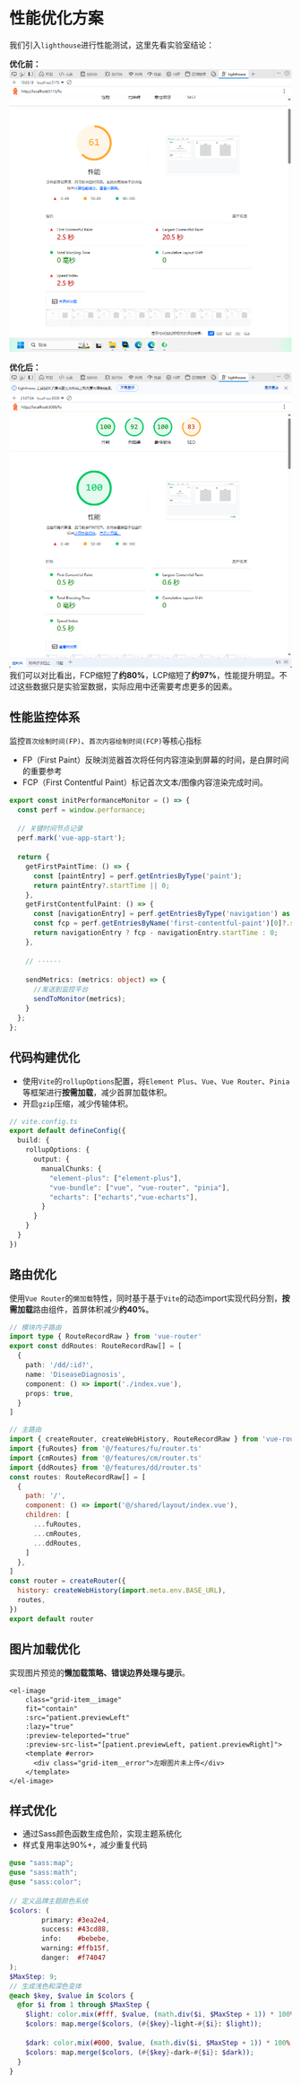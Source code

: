 # 性能优化方案
我们引入`lighthouse`进行性能测试，这里先看实验室结论：

**优化前：**
![优化前图片](./images/BeforeO.png)

**优化后：**
![优化后图片](./images/AfterO.png)
我们可以对比看出，FCP缩短了**约80%**，LCP缩短了**约97%**，性能提升明显。不过这些数据只是实验室数据，实际应用中还需要考虑更多的因素。

## 性能监控体系
监控`首次绘制时间(FP)`、`首次内容绘制时间(FCP)`等核心指标
- FP（First Paint）反映浏览器首次将任何内容渲染到屏幕的时间，是白屏时间的重要参考
- FCP（First Contentful Paint）标记首次文本/图像内容渲染完成时间。
```typescript
export const initPerformanceMonitor = () => {
  const perf = window.performance;
  
  // 关键时间节点记录
  perf.mark('vue-app-start');

  return {
    getFirstPaintTime: () => {
      const [paintEntry] = perf.getEntriesByType('paint');
      return paintEntry?.startTime || 0;
    },
    getFirstContentfulPaint: () => {
      const [navigationEntry] = perf.getEntriesByType('navigation') as PerformanceNavigationTiming[];
      const fcp = perf.getEntriesByName('first-contentful-paint')[0]?.startTime || 0;
      return navigationEntry ? fcp - navigationEntry.startTime : 0;
    },
    
    // ······
    
    sendMetrics: (metrics: object) => {
      //发送到监控平台
      sendToMonitor(metrics);
    }
  };
};
```
## 代码构建优化
- 使用`Vite`的`rollupOptions`配置，将`Element Plus`、`Vue`、`Vue Router`、`Pinia`等框架进行**按需加载**，减少首屏加载体积。
- 开启`gzip`压缩，减少传输体积。
```typescript
// vite.config.ts
export default defineConfig({
  build: {
    rollupOptions: {
      output: {
        manualChunks: {
          "element-plus": ["element-plus"],
          "vue-bundle": ["vue", "vue-router", "pinia"],
          "echarts": ["echarts","vue-echarts"],
        }
      }
    }
  }
})
```

## 路由优化
使用`Vue Router`的`懒加载`特性，同时基于基于`Vite`的动态import实现代码分割，**按需加载**路由组件，首屏体积减少**约40%**。
```typescript
// 模块内子路由
import type { RouteRecordRaw } from 'vue-router'
export const ddRoutes: RouteRecordRaw[] = [
  {
    path: '/dd/:id?',
    name: 'DiseaseDiagnosis',
    component: () => import('./index.vue'),
    props: true,
  }
]
```

```javascript
// 主路由
import { createRouter, createWebHistory, RouteRecordRaw } from 'vue-router'
import {fuRoutes} from '@/features/fu/router.ts'
import {cmRoutes} from '@/features/cm/router.ts'
import {ddRoutes} from '@/features/dd/router.ts'
const routes: RouteRecordRaw[] = [
  {
    path: '/',
    component: () => import('@/shared/layout/index.vue'),
    children: [
      ...fuRoutes,
      ...cmRoutes,
      ...ddRoutes,
    ]
  },
]
const router = createRouter({
  history: createWebHistory(import.meta.env.BASE_URL),
  routes,
})
export default router
```
## 图片加载优化
实现图片预览的**懒加载策略、错误边界处理与提示**。
```vue
<el-image
    class="grid-item__image"
    fit="contain"
    :src="patient.previewLeft"
    :lazy="true"
    :preview-teleported="true"
    :preview-src-list="[patient.previewLeft, patient.previewRight]">
    <template #error>
      <div class="grid-item__error">左眼图片未上传</div>
    </template>
</el-image>
```
## 样式优化
- 通过Sass颜色函数生成色阶，实现主题系统化
- 样式复用率达90%+，减少重复代码
```scss
@use "sass:map";
@use "sass:math";
@use "sass:color";

// 定义品牌主题颜色系统
$colors: (
        primary: #3ea2e4,
        success: #43cd88,
        info:    #bebebe,
        warning: #ffb15f,
        danger:  #f74047
);
$MaxStep: 9;
// 生成浅色和深色变体
@each $key, $value in $colors {
  @for $i from 1 through $MaxStep {
    $light: color.mix(#fff, $value, (math.div($i, $MaxStep + 1)) * 100%);
    $colors: map.merge($colors, (#{$key}-light-#{$i}: $light));

    $dark: color.mix(#000, $value, (math.div($i, $MaxStep + 1)) * 100%);
    $colors: map.merge($colors, (#{$key}-dark-#{$i}: $dark));
  }
}
```
